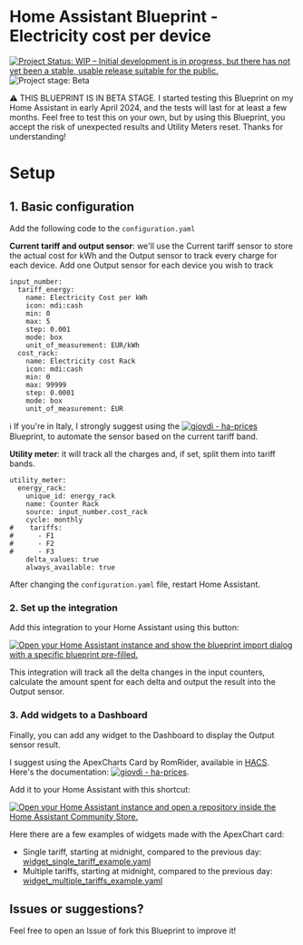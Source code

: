 # Home Assistant Blueprint - Electricity cost per device

[![Project Status: WIP – Initial development is in progress, but there has not yet been a stable, usable release suitable for the public.](https://www.repostatus.org/badges/latest/wip.svg)](https://www.repostatus.org/#wip)
![Project stage: Beta](https://img.shields.io/badge/project%20stage-beta-blue.svg)

⚠️ THIS BLUEPRINT IS IN BETA STAGE. I started testing this Blueprint on my Home Assistant in early April 2024, and the tests will last for at least a few months. Feel free to test this on your own, but by using this Blueprint, you accept the risk of unexpected results and Utility Meters reset. Thanks for understanding!

# Setup

## 1. Basic configuration

Add the following code to the `configuration.yaml`

**Current tariff and output sensor**: we'll use the Current tariff sensor to store the actual cost for kWh and the Output sensor to track every charge for each device. Add one Output sensor for each device you wish to track
```
input_number:
  tariff_energy:
    name: Electricity Cost per kWh
    icon: mdi:cash
    min: 0
    max: 5
    step: 0.001
    mode: box
    unit_of_measurement: EUR/kWh
  cost_rack:
    name: Electricity cost Rack
    icon: mdi:cash
    min: 0
    max: 99999
    step: 0.0001
    mode: box
    unit_of_measurement: EUR
```

ℹ️ If you're in Italy, I strongly suggest using the [![giovdi - ha-prices](https://img.shields.io/static/v1?label=giovdi&message=ha-prices&color=blue&logo=github)](https://github.com/giovdi/ha-prices) Blueprint, to automate the sensor based on the current tariff band.

**Utility meter**: it will track all the charges and, if set, split them into tariff bands.
```
utility_meter:
  energy_rack:
    unique_id: energy_rack
    name: Counter Rack
    source: input_number.cost_rack
    cycle: monthly
#    tariffs:
#      - F1
#      - F2
#      - F3
    delta_values: true
    always_available: true
```

After changing the `configuration.yaml` file, restart Home Assistant.


### 2. Set up the integration

Add this integration to your Home Assistant using this button:

[![Open your Home Assistant instance and show the blueprint import dialog with a specific blueprint pre-filled.](https://my.home-assistant.io/badges/blueprint_import.svg)](https://my.home-assistant.io/redirect/blueprint_import/?blueprint_url=https%3A%2F%2Fgithub.com%2Fgiovdi%2Fha-electricity-cost%2Fedit%2Fmain%2Fhome_electricity_cost.yaml)

This integration will track all the delta changes in the input counters, calculate the amount spent for each delta and output the result into the Output sensor.

### 3. Add widgets to a Dashboard

Finally, you can add any widget to the Dashboard to display the Output sensor result.

I suggest using the ApexCharts Card by RomRider, available in [HACS](https://hacs.xyz/). Here's the documentation: [![giovdi - ha-prices](https://img.shields.io/static/v1?label=RomRider&message=apexcharts-card&color=blue&logo=github)](https://github.com/RomRider/apexcharts-card).

Add it to your Home Assistant with this shortcut:

[![Open your Home Assistant instance and open a repository inside the Home Assistant Community Store.](https://my.home-assistant.io/badges/hacs_repository.svg)](https://my.home-assistant.io/redirect/hacs_repository/?owner=RomRider&repository=apexcharts-card&category=plugin)

Here there are a few examples of widgets made with the ApexChart card:

- Single tariff, starting at midnight, compared to the previous day: [widget_single_tariff_example.yaml](widget_single_tariff_example.yaml)
- Multiple tariffs, starting at midnight, compared to the previous day: [widget_multiple_tariffs_example.yaml](widget_multiple_tariffs_example.yaml)

## Issues or suggestions?

Feel free to open an Issue of fork this Blueprint to improve it!
